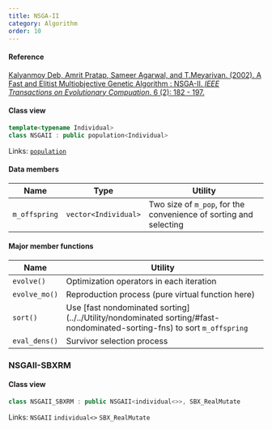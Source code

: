 ```yaml
---
title: NSGA-II
category: Algorithm
order: 10
---
```


#### Reference

[Kalyanmoy Deb, Amrit Pratap, Sameer Agarwal, and T.Meyarivan. (2002).
A Fast and Elitist Multiobjective Genetic Algorithm : NSGA-II.
*IEEE Transactions on Evolutionary Compuation*. 6 (2): 182 - 197.](https://doi.org/10.1109/4235.996017)

#### Class view

```c++
template<typename Individual>
class NSGAII : public population<Individual>
```
Links: [`population`](../../Core/population)

#### Data members

|Name|Type|Utility|
|-|-|-|
|`m_offspring`|`vector<Individual>`|Two size of `m_pop`, for the convenience of sorting and selecting|

#### Major member functions

|Name|Utility|
|-|-|
|`evolve()`|Optimization operators in each iteration|
|`evolve_mo()`|Reproduction process (pure virtual function here)|
|`sort()`|Use [fast nondominated sorting](../../Utility/nondominated sorting/#fast-nondominated-sorting-fns) to sort `m_offspring`|
|`eval_dens()`|Survivor selection process|

### NSGAII-SBXRM

#### Class view

```c++
class NSGAII_SBXRM : public NSGAII<individual<>>, SBX_RealMutate
```
Links: `NSGAII` `individual<>` `SBX_RealMutate`